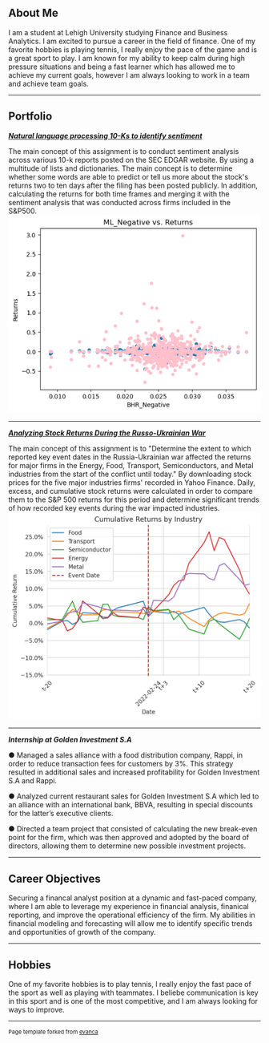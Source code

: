 ## About Me

I am a student at Lehigh University studying Finance and Business Analytics. I am excited to pursue a career in the field of finance. One of my favorite hobbies is playing tennis, I really enjoy the pace of the game and is a great sport to play. I am known for my ability to keep calm during high pressure situations and being a fast learner which has allowed me to achieve my current goals, however I am always looking to work in a team and achieve team goals. 

---

## Portfolio

_**[Natural language processing 10-Ks to identify sentiment](Report/Report.md)**_

The main concept of this assignment is to conduct sentiment analysis across various 10-k reports posted on the SEC EDGAR website. By using a multitude of lists and dictionaries. The main concept is to determine whether some words are able to predict or tell us more about the stock's returns two to ten days after the filing has been posted publicly. In addition, calculating the returns for both time frames and merging it with the sentiment analysis that was conducted across firms included in the S&P500. 
<img src="Report/output_15_1.png"/>

---

_**[Analyzing Stock Returns During the Russo-Ukrainian War](https://russiaukrainewarindustryreturns.streamlit.app/)**_

The main concept of this assignment is to "Determine the extent to which reported key event dates in the Russia-Ukrainian war affected the returns for major firms in the Energy, Food, Transport, Semiconductors, and Metal industries from the start of the conflict until today." By downloading stock prices for the five major industries firms' recorded in Yahoo Finance. Daily, excess, and cumulative stock returns were calculated in order to compare them to the S&P 500 returns for this period and determine significant trends of how recorded key events during the war impacted industries.
<img src="images/Final Project Image.png"/>

---

_**Internship at Golden Investment S.A**_

● Managed a sales alliance with a food distribution company, Rappi, in order to reduce transaction fees for customers by 3%. This strategy resulted in additional sales and increased profitability for Golden Investment S.A and Rappi.

● Analyzed current restaurant sales for Golden Investment S.A which led to an alliance with an international bank, BBVA, resulting in special discounts for the latter’s executive clients.

● Directed a team project that consisted of calculating the new break-even point for the firm, which was then approved and adopted by the board of directors, allowing them to determine new possible investment projects.

---

## Career Objectives

Securing a financal analyst position at a dynamic and fast-paced company, where I am able to leverage my experience in financial analysis, finanical reporting, and improve the operational efficiency of the firm. My abilities in financial modeling and forecasting will allow me to identify specific trends and opportunities of growth of the company.

---

## Hobbies

One of my favorite hobbies is to play tennis, I really enjoy the fast pace of the sport as well as playing with teammates. I beliebe communication is key in this sport and is one of the most competitive, and I am always looking for ways to improve. 

---
<p style="font-size:11px">Page template forked from <a href="https://github.com/evanca/quick-portfolio">evanca</a></p>
<!-- Remove above link if you don't want to attibute -->
